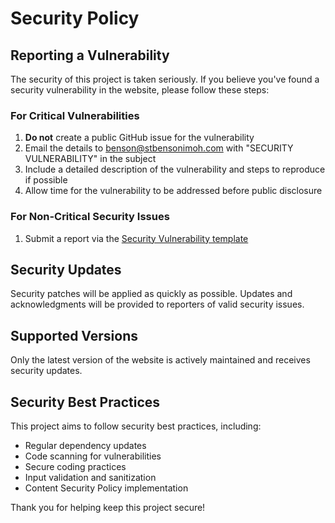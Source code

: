 # Security Policy

## Reporting a Vulnerability

The security of this project is taken seriously. If you believe you've found a security vulnerability in the website, please follow these steps:

### For Critical Vulnerabilities

1. **Do not** create a public GitHub issue for the vulnerability
2. Email the details to [benson@stbensonimoh.com](mailto:benson@stbensonimoh.com) with "SECURITY VULNERABILITY" in the subject
3. Include a detailed description of the vulnerability and steps to reproduce if possible
4. Allow time for the vulnerability to be addressed before public disclosure

### For Non-Critical Security Issues

1. Submit a report via the [Security Vulnerability template](https://github.com/stbensonimoh/official-website/issues/new?template=security_vulnerability.md)

## Security Updates

Security patches will be applied as quickly as possible. Updates and acknowledgments will be provided to reporters of valid security issues.

## Supported Versions

Only the latest version of the website is actively maintained and receives security updates.

## Security Best Practices

This project aims to follow security best practices, including:

- Regular dependency updates
- Code scanning for vulnerabilities
- Secure coding practices
- Input validation and sanitization
- Content Security Policy implementation

Thank you for helping keep this project secure!